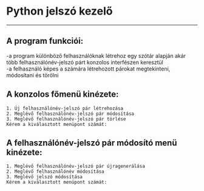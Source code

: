 # Python jelszó kezelő

---

## A program funkciói:

-a program különböző felhasználóknak létrehoz egy szótár alapján akár több felhasználónév-jelszó párt konzolos interfészen keresztül  
-a felhasználó képes a számára létrehozott párokat megtekinteni, módosítani és törölni  

## A konzolos főmenü kinézete:
`1. Új felhasználónév-jelszó pár létrehozása`  
`2. Meglévő felhasználónév-jelszó pár módosítása`  
`3. Meglévő felhasználónév-jelszó pár törlése`  
`Kérem a kiválasztott menüpont számát:`

## A felhasználónév-jelszó pár módosító menü kinézete:
`1. Meglévő felhasználónév-jelszó pár újragenerálása`  
`2. Meglévő felhasználónév módosítása`  
`3. Meglévő jelszó módosítása`  
`Kérem a kiválasztott menüpont számát:`
